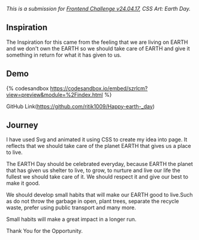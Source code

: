 _This is a submission for [Frontend Challenge v24.04.17](https://dev.to/devteam/join-us-for-the-next-frontend-challenge-earth-day-edition-52e4), CSS Art: Earth Day._

## Inspiration

The Inspiration for this came from the feeling that we are living on EARTH and we don't own the EARTH so we should take care of EARTH and give it something in return for what it has given to us.


## Demo 

{% codesandbox https://codesandbox.io/embed/szrlcm?view=preview&module=%2Findex.html %}

GitHub Link(https://github.com/ritik1009/Happy-earth-_day)

## Journey 

I have used Svg  and animated it using CSS to create my idea into page. It reflects that we should take care of the planet EARTH that gives us a place to live.

The EARTH Day should be celebrated everyday, because EARTH the planet that has given us shelter to live, to grow, to nurture and live our life the fullest we should take care of it. We should respect it and give our best to make it good.

We should develop small habits that will make our EARTH good to live.Such as do not throw the garbage in open, plant trees, separate the recycle waste, prefer using public transport and many more.

Small habits will make a great impact in a longer run. 

Thank You for the Opportunity.
